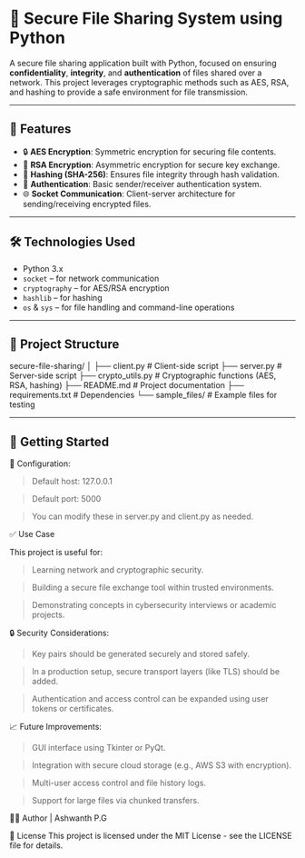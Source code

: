 # 🔐 Secure File Sharing System using Python

A secure file sharing application built with Python, focused on ensuring **confidentiality**, **integrity**, and **authentication** of files shared over a network. This project leverages cryptographic methods such as AES, RSA, and hashing to provide a safe environment for file transmission.

---

## 📌 Features

- 🔒 **AES Encryption**: Symmetric encryption for securing file contents.
- 🔐 **RSA Encryption**: Asymmetric encryption for secure key exchange.
- 🧾 **Hashing (SHA-256)**: Ensures file integrity through hash validation.
- 👤 **Authentication**: Basic sender/receiver authentication system.
- 🌐 **Socket Communication**: Client-server architecture for sending/receiving encrypted files.

---

## 🛠️ Technologies Used

- Python 3.x
- `socket` – for network communication
- `cryptography` – for AES/RSA encryption
- `hashlib` – for hashing
- `os` & `sys` – for file handling and command-line operations

---

## 📁 Project Structure

secure-file-sharing/
│
├── client.py # Client-side script
├── server.py # Server-side script
├── crypto_utils.py # Cryptographic functions (AES, RSA, hashing)
├── README.md # Project documentation
├── requirements.txt # Dependencies
└── sample_files/ # Example files for testing


---

## 🚀 Getting Started

🔧 Configuration:

> Default host: 127.0.0.1

> Default port: 5000

> You can modify these in server.py and client.py as needed.

✅ Use Case

This project is useful for:

> Learning network and cryptographic security.

> Building a secure file exchange tool within trusted environments.

> Demonstrating concepts in cybersecurity interviews or academic projects.

🔒 Security Considerations:

> Key pairs should be generated securely and stored safely.

> In a production setup, secure transport layers (like TLS) should be added.

> Authentication and access control can be expanded using user tokens or certificates.

📈 Future Improvements:

> GUI interface using Tkinter or PyQt.

> Integration with secure cloud storage (e.g., AWS S3 with encryption).

> Multi-user access control and file history logs.

> Support for large files via chunked transfers.




🧑‍💻 Author
|
 Ashwanth P.G
 
📄 License
This project is licensed under the MIT License - see the LICENSE file for details.

